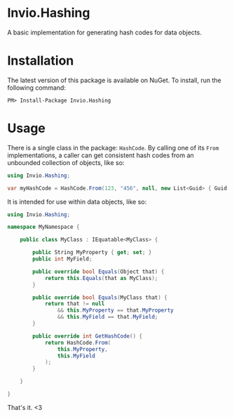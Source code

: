 # Invio.Hashing

A basic implementation for generating hash codes for data objects.

# Installation
The latest version of this package is available on NuGet. To install, run the following command:

```
PM> Install-Package Invio.Hashing
```

# Usage

There is a single class in the package: `HashCode`. By calling one of its `From` implementations, a caller can get consistent hash codes from an unbounded collection of objects, like so:

```csharp
using Invio.Hashing;

var myHashCode = HashCode.From(123, "456", null, new List<Guid> { Guid.NewGuid() });
```

It is intended for use within data objects, like so:

```csharp
using Invio.Hashing;

namespace MyNamespace {

    public class MyClass : IEquatable<MyClass> {

        public String MyProperty { get; set; }
        public int MyField;

        public override bool Equals(Object that) {
            return this.Equals(that as MyClass);
        }

        public override bool Equals(MyClass that) {
            return that != null
                && this.MyProperty == that.MyProperty
                && this.MyField == that.MyField;
        }

        public override int GetHashCode() {
            return HashCode.From(
                this.MyProperty,
                this.MyField
            );
        }

    }

}
```

That's it. <3
